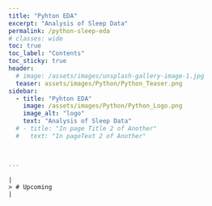 ```yaml
---
title: "Pyhton EDA"
excerpt: "Analysis of Sleep Data"
permalink: /python-sleep-eda
# classes: wide
toc: true
toc_label: "Contents"
toc_sticky: true
header:
  # image: /assets/images/unsplash-gallery-image-1.jpg
  teaser: assets/images/Python/Python_Teaser.png
sidebar:
  - title: "Pyhton EDA"
    image: /assets/images/Python/Python_Logo.png
    image_alt: "logo"
    text: "Analysis of Sleep Data"
  # - title: "In page Title 2 of Another"
  #   text: "In pageText 2 of Another"


     
---
```


```
|
> # Upcoming
|
```